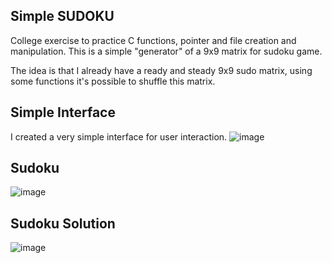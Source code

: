 ## Simple SUDOKU

College exercise to practice C functions, pointer and file creation and manipulation.
This is a simple "generator" of a 9x9 matrix for sudoku game.

The idea is that I already have a ready and steady 9x9 sudo matrix, using some functions it's possible to shuffle this matrix.

## Simple Interface
I created a very simple interface for user interaction.
![image](https://cloud.githubusercontent.com/assets/4070127/5074503/33ebaac4-6e72-11e4-8b35-62cab95853bf.png)

## Sudoku
![image](https://cloud.githubusercontent.com/assets/4070127/5074510/44719386-6e72-11e4-8506-454710f91f33.png)

## Sudoku Solution
![image](https://cloud.githubusercontent.com/assets/4070127/5074518/48f6a2fc-6e72-11e4-8f5c-ecfad1499d46.png)
